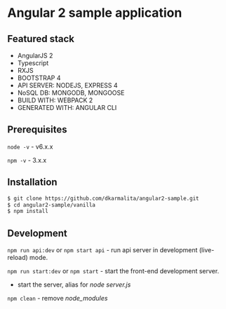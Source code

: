 # Angular 2 sample application

## Featured stack

* AngularJS 2
* Typescript
* RXJS
* BOOTSTRAP 4
* API SERVER: NODEJS, EXPRESS 4
* NoSQL DB: MONGODB, MONGOOSE
* BUILD WITH: WEBPACK 2
* GENERATED WITH: ANGULAR CLI

## Prerequisites

`node -v` - v6.x.x

`npm -v` - 3.x.x

## Installation

```sh
$ git clone https://github.com/dkarmalita/angular2-sample.git
$ cd angular2-sample/vanilla
$ npm install 
```

## Development

`npm run api:dev` or `npm start api` - run api server in development (live-reload) mode.

`npm run start:dev` or `npm start` - start the front-end development server.

 - start the server, alias for _node server.js_

`npm clean` - remove *node_modules*


